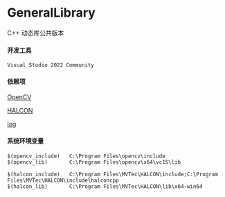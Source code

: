 # GeneralLibrary
C++ 动态库公共版本

#### 开发工具

```apl
Visual Studio 2022 Community
```



#### 依赖项

[OpenCV](https://opencv.org/)

[HALCON](https://www.mvtec.com/products/halcon)

[log](https://github.com/njit-77/log)



#### 系统环境变量

```apl
$(opencv_include)  	C:\Program Files\opencv\include
$(opencv_lib)  	    C:\Program Files\opencv\x64\vc15\lib

$(halcon_include)	C:\Program Files\MVTec\HALCON\include;C:\Program Files\MVTec\HALCON\include\halconcpp
$(halcon_lib)	    C:\Program Files\MVTec\HALCON\lib\x64-win64
```
